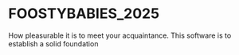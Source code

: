 # FOOSTYBABIES_2025
How pleasurable it is to meet your acquaintance. This software is to establish a solid foundation 
